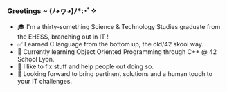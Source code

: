 ### Greetings ~ (ﾉ◕ヮ◕)ﾉ*:･ﾟ✧
  
- 🎓 I'm a thirty-something Science & Technology Studies graduate from the EHESS, branching out in IT !
- ✅ Learned C language from the bottom up, the old/42 skool way.
- 🌱 Currently learning Object Oriented Programming through C++ @ 42 School Lyon.
- 🔧 I like to fix stuff and help people out doing so.
- 🔭 Looking forward to bring pertinent solutions and a human touch to your IT challenges.

<!--
**Le-Technologue/Le-Technologue** is a ✨ _special_ ✨ repository because its `README.md` (this file) appears on your GitHub profile.

Here are some ideas to get you started:
- 🔭 I'm interested in systems, complexity and human oriented design.
- 🔭 I’m currently working on ...
- 🌱 I’m currently learning ...
- 👯 I’m looking to collaborate on ...
- 🤔 I’m looking for help with ...
- 💬 Ask me about ...
- 📫 How to reach me: ...
- 😄 Pronouns: ...
- ⚡ Fun fact: ...
-->
